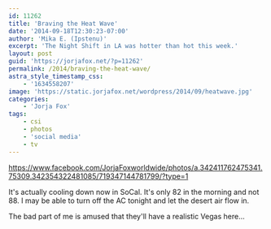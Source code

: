 ```yaml
---
id: 11262
title: 'Braving the Heat Wave'
date: '2014-09-18T12:30:23-07:00'
author: 'Mika E. (Ipstenu)'
excerpt: 'The Night Shift in LA was hotter than hot this week.'
layout: post
guid: 'https://jorjafox.net/?p=11262'
permalink: /2014/braving-the-heat-wave/
astra_style_timestamp_css:
    - '1634558207'
image: 'https://static.jorjafox.net/wordpress/2014/09/heatwave.jpg'
categories:
    - 'Jorja Fox'
tags:
    - csi
    - photos
    - 'social media'
    - tv
---
```


https://www.facebook.com/JorjaFoxworldwide/photos/a.342411762475341.75309.342354322481085/719347144781799/?type=1

It's actually cooling down now in SoCal. It's only 82 in the morning and not 88. I may be able to turn off the AC tonight and let the desert air flow in.

The bad part of me is amused that they'll have a realistic Vegas here...